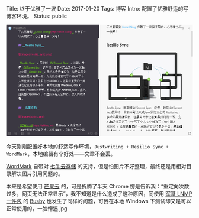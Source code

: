 Title: 终于优雅了一波
Date: 2017-01-20
Tags: 博客
Intro: 配置了优雅舒适的写博客环境。
Status: public

![](images/writing_style.png)

今天刚刚配置好本地的舒适写作环境，`Justwriting + Resilio Sync + WordMark`，本地编辑有个好处——文章不会丢。  

[WordMark](http://wordmarkapp.com) 自带对 [七牛云存储](http://www.qiniu.com) 的支持，但是怕图片不好整理，最终还是用相对目录解决图片引用问题的。

本来是希望使用 [芒果云](http://www.kalcaddle.com) 的，可是折腾了半天 Chrome 愣是告诉我：“重定向次数过多，网页无法正常显示”，我不知道是什么造成了这种原因，同使用  [军哥 LNMP 一件包](https://lnmp.org) 的 [Busby](http://www.busby.com.cn) 也发生了同样的问题，可我在本地 Windows 下测试却又是可以正常使用的，一脸懵逼.jpg
